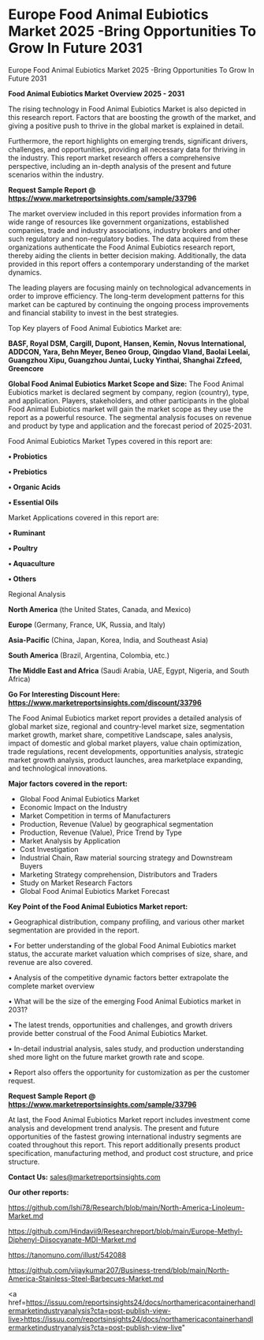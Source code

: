 # Europe Food Animal Eubiotics Market 2025 -Bring Opportunities To Grow In Future 2031
 Europe Food Animal Eubiotics Market 2025 -Bring Opportunities To Grow In Future 2031

<Strong> Food Animal Eubiotics Market Overview 2025 - 2031</strong>

The rising technology in Food Animal Eubiotics Market is also depicted in this research report. Factors that are boosting the growth of the market, and giving a positive push to thrive in the global market is explained in detail.

Furthermore, the report highlights on emerging trends, significant drivers, challenges, and opportunities, providing all necessary data for thriving in the industry. This report market research offers a comprehensive perspective, including an in-depth analysis of the present and future scenarios within the industry.

<strong>Request Sample Report @ <a href=https://www.marketreportsinsights.com/sample/33796>https://www.marketreportsinsights.com/sample/33796</a></strong>

The market overview included in this report provides information from a wide range of resources like government organizations, established companies, trade and industry associations, industry brokers and other such regulatory and non-regulatory bodies. The data acquired from these organizations authenticate the Food Animal Eubiotics research report, thereby aiding the clients in better decision making. Additionally, the data provided in this report offers a contemporary understanding of the market dynamics.

The leading players are focusing mainly on technological advancements in order to improve efficiency. The long-term development patterns for this market can be captured by continuing the ongoing process improvements and financial stability to invest in the best strategies.

Top Key players of Food Animal Eubiotics Market are:

<strong>BASF, Royal DSM, Cargill, Dupont, Hansen, Kemin, Novus International, ADDCON, Yara, Behn Meyer, Beneo Group, Qingdao Vland, Baolai Leelai, Guangzhou Xipu, Guangzhou Juntai, Lucky Yinthai, Shanghai Zzfeed, Greencore</strong>

<strong><b>Global Food Animal Eubiotics Market Scope and Size:</b></strong>
The Food Animal Eubiotics market is declared segment by company, region (country), type, and application. Players, stakeholders, and other participants in the global Food Animal Eubiotics market will gain the market scope as they use the report as a powerful resource. The segmental analysis focuses on revenue and product by type and application and the forecast period of 2025-2031.

Food Animal Eubiotics Market Types covered in this report are:

<strong>•  Probiotics

•  Prebiotics

•  Organic Acids

•  Essential Oils</strong>

Market Applications covered in this report are:

<strong>•  Ruminant

•  Poultry

•  Aquaculture

•  Others</strong> 

Regional Analysis

<strong>North America</strong> (the United States, Canada, and Mexico)

<strong>Europe</strong> (Germany, France, UK, Russia, and Italy)

<strong>Asia-Pacific</strong> (China, Japan, Korea, India, and Southeast Asia)

<strong>South America</strong> (Brazil, Argentina, Colombia, etc.)

<strong>The Middle East and Africa</strong> (Saudi Arabia, UAE, Egypt, Nigeria, and South Africa)

<strong>Go For Interesting Discount Here: <a href=https://www.marketreportsinsights.com/discount/33796>https://www.marketreportsinsights.com/discount/33796</a></strong>

The Food Animal Eubiotics market report provides a detailed analysis of global market size, regional and country-level market size, segmentation market growth, market share, competitive Landscape, sales analysis, impact of domestic and global market players, value chain optimization, trade regulations, recent developments, opportunities analysis, strategic market growth analysis, product launches, area marketplace expanding, and technological innovations.

<strong><b>Major factors covered in the report:</b></strong>
<ul>
  <li>Global Food Animal Eubiotics Market </li>
  <li>Economic Impact on the Industry</li>
  <li>Market Competition in terms of Manufacturers</li>
  <li>Production, Revenue (Value) by geographical segmentation</li>
  <li>Production, Revenue (Value), Price Trend by Type</li>
  <li>Market Analysis by Application</li>
  <li>Cost Investigation</li>
  <li>Industrial Chain, Raw material sourcing strategy and Downstream Buyers</li>
  <li>Marketing Strategy comprehension, Distributors and Traders</li>
  <li>Study on Market Research Factors</li>
  <li>Global Food Animal Eubiotics Market Forecast</li>
</ul>

<strong><b>Key Point of the Food Animal Eubiotics Market report:</b></strong>

• Geographical distribution, company profiling, and various other market segmentation are provided in the report.

• For better understanding of the global Food Animal Eubiotics market status, the accurate market valuation which comprises of size, share, and revenue are also covered.

• Analysis of the competitive dynamic factors better extrapolate the complete market overview

• What will be the size of the emerging Food Animal Eubiotics market in 2031?

• The latest trends, opportunities and challenges, and growth drivers provide better construal of the Food Animal Eubiotics Market.

• In-detail industrial analysis, sales study, and production understanding shed more light on the future market growth rate and scope.

• Report also offers the opportunity for customization as per the customer request.

<strong>Request Sample Report @ <a href=https://www.marketreportsinsights.com/sample/33796>https://www.marketreportsinsights.com/sample/33796</a></strong>

At last, the Food Animal Eubiotics Market report includes investment come analysis and development trend analysis. The present and future opportunities of the fastest growing international industry segments are coated throughout this report. This report additionally presents product specification, manufacturing method, and product cost structure, and price structure.

<strong>Contact Us:</strong>
sales@marketreportsinsights.com

<strong>Our other reports:</strong>

<a href=https://github.com/Ishi78/Research/blob/main/North-America-Linoleum-Market.md>https://github.com/Ishi78/Research/blob/main/North-America-Linoleum-Market.md</a>

<a href=https://github.com/Hindavii9/Researchreport/blob/main/Europe-Methyl-Diphenyl-Diisocyanate-MDI-Market.md>https://github.com/Hindavii9/Researchreport/blob/main/Europe-Methyl-Diphenyl-Diisocyanate-MDI-Market.md</a>

<a href=https://tanomuno.com/illust/542088>https://tanomuno.com/illust/542088</a>

<a href=https://github.com/vijaykumar207/Business-trend/blob/main/North-America-Stainless-Steel-Barbecues-Market.md>https://github.com/vijaykumar207/Business-trend/blob/main/North-America-Stainless-Steel-Barbecues-Market.md</a>

<a href=https://issuu.com/reportsinsights24/docs/northamericacontainerhandlermarketindustryanalysis?cta=post-publish-view-live>https://issuu.com/reportsinsights24/docs/northamericacontainerhandlermarketindustryanalysis?cta=post-publish-view-live</a>"
